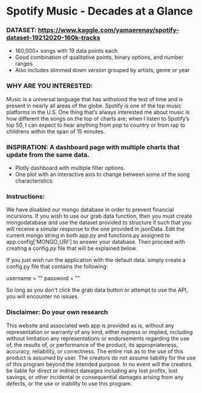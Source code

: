# Spotify Music - Decades at a Glance

### DATASET: https://www.kaggle.com/yamaerenay/spotify-dataset-19212020-160k-tracks
*  	160,000+ songs with 19 data points each
*  	Good combination of qualitative points, binary options, and number ranges
*  	Also includes slimmed down version grouped by artists, genre or year
 
### WHY ARE YOU INTERESTED:

Music is a universal language that has withstood the test of time and is present in nearly all areas of the globe. Spotify is one of the top music platforms in the U.S. One thing that’s always interested me about music is how different the songs on the top of charts are; when I listen to Spotify’s top 50, I can expect to hear anything from pop to country or from rap to childrens within the span of 15 minutes.
 
### INSPIRATION: A dashboard page with multiple charts that update from the same data.
 
*  	Plotly dashboard with multiple filter options.
*  	One plot with an interactive axis to change between some of the song characteristics.
 
### Instructions:

We have disabled our mongo database in order to prevent financial incursions. If you wish to use our grab data function, then you must create mongodatabase and use the dataset provided to structure it such that you will receive a simular response to the one provided in jsonData. Edit the current mongo string in both app.py and functions.py assigned to app.config['MONGO_URI'] to answer your database. Then proceed with creating a config.py file that will be explained below.

If you just wish run the application with the default data. simply create a config.py file that contains the following:

username = ""
password = ""

So long as you don't click the grab data button or attempt to use the API, you will encounter no issues.

### Disclaimer: Do your own research

This website and associated web app is provided as is, without any representation or warranty of
any kind, either express or implied, including without limitation any representations or
endorsements regarding the use of, the results of, or performance of the product, its
appropriateness, accuracy, reliability, or correctness. The entire risk as to the use of this
product is assumed by user. The creators do not assume liability for the use of this program
beyond the intended purpose. In no event will the creators be liable for direct or indirect
damages including any lost profits, lost savings, or other incidental or consequential damages
arising from any defects, or the use or inability to use this program.

